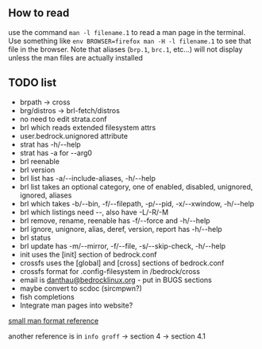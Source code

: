 ## How to read

use the command `man -l filename.1` to read a man page in the terminal. Use something like `env BROWSER=firefox man -H -l filename.1` to see that file in the browser. Note that aliases (`brp.1`, `brc.1`, etc...) will not display unless the man files are actually installed

## TODO list

- brpath -> cross
- brg/distros -> brl-fetch/distros
- no need to edit strata.conf
- brl which reads extended filesystem attrs
- user.bedrock.unignored attribute
- strat has -h/--help
- strat has -a for --arg0
- brl reenable
- brl version
- brl list has -a/--include-aliases, -h/--help
- brl list takes an optional category, one of enabled, disabled, unignored, ignored, aliases
- brl which takes -b/--bin, -f/--filepath, -p/--pid, -x/--xwindow, -h/--help
- brl which listings need --, also have -L/-R/-M
- brl remove, rename, reenable has -f/--force and -h/--help
- brl ignore, unignore, alias, deref, version, report has -h/--help
- brl status
- brl update has -m/--mirror, -f/--file, -s/--skip-check, -h/--help
- init uses the [init] section of bedrock.conf
- crossfs uses the [global] and [cross] sections of bedrock.conf
- crossfs format for .config-filesystem in /bedrock/cross
- email is danthau@bedrocklinux.org - put in BUGS sections
- maybe convert to scdoc (sircmpwn?) 
- fish completions
- Integrate man pages into website?

[small man format reference](https://linux.die.net/man/7/man)

another reference is in `info groff` -> section 4 -> section 4.1
